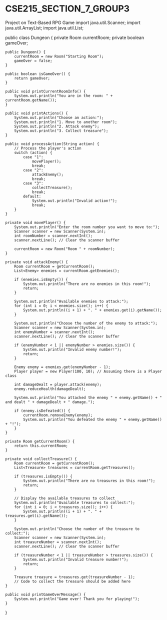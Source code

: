 # CSE215_SECTION_7_GROUP3
Project on Text-Based RPG Game
import java.util.Scanner;
import java.util.ArrayList;
import java.util.List;

public class Dungeon {
    private Room currentRoom;
    private boolean gameOver;

    public Dungeon() {
        currentRoom = new Room("Starting Room");
        gameOver = false;
    }

    public boolean isGameOver() {
        return gameOver;
    }

    public void printCurrentRoomInfo() {
        System.out.println("You are in the room: " + currentRoom.getName());
    }

    public void printActions() {
        System.out.println("Choose an action:");
        System.out.println("1. Move to another room");
        System.out.println("2. Attack enemy");
        System.out.println("3. Collect treasure");
    }

    public void processAction(String action) {
        // Process the player's action
        switch (action) {
            case "1":
                movePlayer();
                break;
            case "2":
                attackEnemy();
                break;
            case "3":
                collectTreasure();
                break;
            default:
                System.out.println("Invalid action!");
                break;
        }
    }

    private void movePlayer() {
        System.out.println("Enter the room number you want to move to:");
        Scanner scanner = new Scanner(System.in);
        int roomNumber = scanner.nextInt();
        scanner.nextLine(); // Clear the scanner buffer

        currentRoom = new Room("Room " + roomNumber);
    }

    private void attackEnemy() {
        Room currentRoom = getCurrentRoom();
        List<Enemy> enemies = currentRoom.getEnemies();

        if (enemies.isEmpty()) {
            System.out.println("There are no enemies in this room!");
            return;
        }

        System.out.println("Available enemies to attack:");
        for (int i = 0; i < enemies.size(); i++) {
            System.out.println((i + 1) + ". " + enemies.get(i).getName());
        }

        System.out.println("Choose the number of the enemy to attack:");
        Scanner scanner = new Scanner(System.in);
        int enemyNumber = scanner.nextInt();
        scanner.nextLine(); // Clear the scanner buffer

        if (enemyNumber < 1 || enemyNumber > enemies.size()) {
            System.out.println("Invalid enemy number!");
            return;
        }

        Enemy enemy = enemies.get(enemyNumber - 1);
        Player player = new Player(100, 10); // Assuming there is a Player class

        int damageDealt = player.attack(enemy);
        enemy.reduceHealth(damageDealt);

        System.out.println("You attacked the enemy " + enemy.getName() + " and dealt " + damageDealt + " damage.");

        if (enemy.isDefeated()) {
            currentRoom.removeEnemy(enemy);
            System.out.println("You defeated the enemy " + enemy.getName() + "!");
        }
    }

    private Room getCurrentRoom() {
        return this.currentRoom;
    }

    private void collectTreasure() {
        Room currentRoom = getCurrentRoom();
        List<Treasure> treasures = currentRoom.getTreasures();

        if (treasures.isEmpty()) {
            System.out.println("There are no treasures in this room!");
            return;
        }

        // Display the available treasures to collect
        System.out.println("Available treasures to collect:");
        for (int i = 0; i < treasures.size(); i++) {
            System.out.println((i + 1) + ". " + treasures.get(i).getName());
        }

        System.out.println("Choose the number of the treasure to collect:");
        Scanner scanner = new Scanner(System.in);
        int treasureNumber = scanner.nextInt();
        scanner.nextLine(); // Clear the scanner buffer

        if (treasureNumber < 1 || treasureNumber > treasures.size()) {
            System.out.println("Invalid treasure number!");
            return;
        }

        Treasure treasure = treasures.get(treasureNumber - 1);
        // Code to collect the treasure should be added here
    }

    public void printGameOverMessage() {
        System.out.println("Game over! Thank you for playing!");
    }
}

